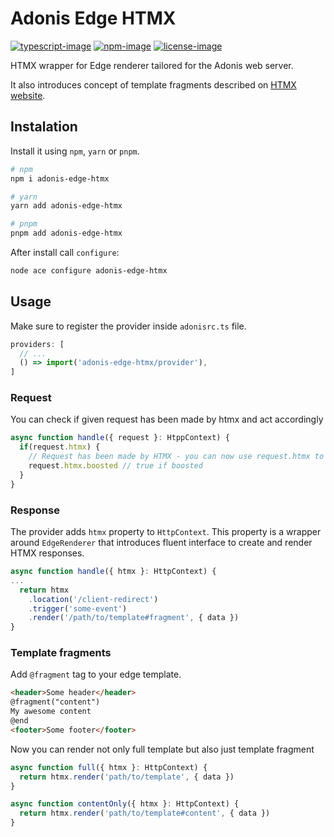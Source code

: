 # Adonis Edge HTMX

[![typescript-image]][typescript-url] [![npm-image]][npm-url] [![license-image]][license-url]

HTMX wrapper for Edge renderer tailored for the Adonis web server.

It also introduces concept of template fragments described on [HTMX website](https://htmx.org/essays/template-fragments/).

## Instalation
Install it using `npm`, `yarn` or `pnpm`.

```bash
# npm
npm i adonis-edge-htmx

# yarn
yarn add adonis-edge-htmx

# pnpm
pnpm add adonis-edge-htmx
```

After install call `configure`:

```bash
node ace configure adonis-edge-htmx
```

## Usage
Make sure to register the provider inside `adonisrc.ts` file.

```ts
providers: [
  // ...
  () => import('adonis-edge-htmx/provider'),
]
```

### Request

You can check if given request has been made by htmx and act accordingly
```ts
async function handle({ request }: HtppContext) {
  if(request.htmx) {
    // Request has been made by HTMX - you can now use request.htmx to get access to HTMX related info e.g.
    request.htmx.boosted // true if boosted
  }
}
```
### Response

The provider adds `htmx` property to `HttpContext`. This property is a wrapper around `EdgeRenderer` that introduces fluent interface to create and render HTMX responses.

```ts
async function handle({ htmx }: HttpContext) {
...
  return htmx
    .location('/client-redirect')
    .trigger('some-event')
    .render('/path/to/template#fragment', { data })
}
```

### Template fragments

Add `@fragment` tag to your edge template.
```html
<header>Some header</header>
@fragment("content")
My awesome content
@end
<footer>Some footer</footer>
```

Now you can render not only full template but also just template fragment

```ts
async function full({ htmx }: HttpContext) {
  return htmx.render('path/to/template', { data })
}

async function contentOnly({ htmx }: HttpContext) {
  return htmx.render('path/to/template#content', { data })
}
```

[typescript-image]: https://img.shields.io/badge/Typescript-294E80.svg?style=for-the-badge&logo=typescript
[typescript-url]: "typescript"

[license-image]: https://img.shields.io/npm/l/adonis-edge-htmx?color=blueviolet&style=for-the-badge
[license-url]: LICENSE.md 'license'

[npm-image]: https://img.shields.io/npm/v/adonis-edge-htmx.svg?style=for-the-badge&logo=npm
[npm-url]: https://npmjs.org/package/adonis-edge-htmx 'npm'
